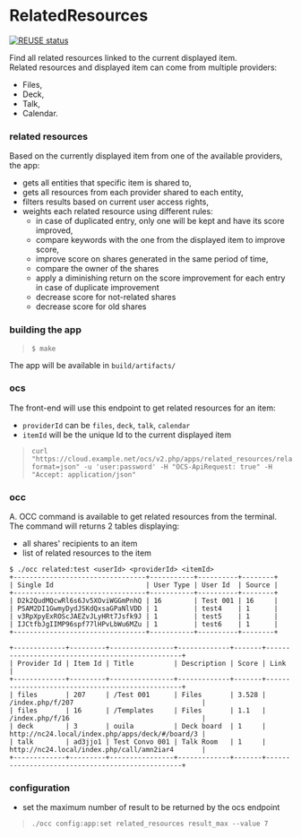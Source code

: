 <!--
  - SPDX-FileCopyrightText: 2022 Nextcloud GmbH and Nextcloud contributors
  - SPDX-License-Identifier: AGPL-3.0-or-later
-->
# RelatedResources

[![REUSE status](https://api.reuse.software/badge/github.com/nextcloud/related_resources)](https://api.reuse.software/info/github.com/nextcloud/related_resources)

Find all related resources linked to the current displayed item.  
Related resources and displayed item can come from multiple providers:

- Files,
- Deck,
- Talk,
- Calendar.

### related resources

Based on the currently displayed item from one of the available providers, the app:

- gets all entities that specific item is shared to,
- gets all resources from each provider shared to each entity,
- filters results based on current user access rights,
- weights each related resource using different rules:
    - in case of duplicated entry, only one will be kept and have its score improved,
    - compare keywords with the one from the displayed item to improve score,
    - improve score on shares generated in the same period of time,
    - compare the owner of the shares
    - apply a diminishing return on the score improvement for each
      entry in case of duplicate improvement
    - decrease score for not-related shares
    - decrease score for old shares

### building the app

>     $ make

The app will be available in `build/artifacts/`

### ocs

The front-end will use this endpoint to get related resources for an item:

- `providerId` can be `files`, `deck`, `talk`, `calendar`
- `itemId` will be the unique Id to the current displayed item

>     curl "https://cloud.example.net/ocs/v2.php/apps/related_resources/related/<providerId>/<itemId>?format=json" -u 'user:password' -H "OCS-ApiRequest: true" -H "Accept: application/json"

### occ

A. OCC command is available to get related resources from the terminal. The command will returns 2 tables
displaying:

- all shares' recipients to an item
- list of related resources to the item

```
$ ./occ related:test <userId> <providerId> <itemId>
+---------------------------------+-----------+----------+--------+
| Single Id                       | User Type | User Id  | Source |
+---------------------------------+-----------+----------+--------+
| D2k2QudMQcwRl6s6Jv5XOviWGGmPnhQ | 16        | Test 001 | 16     |
| PSAM2DI1GwmyDydJSKdQxsaGPaNlVDD | 1         | test4    | 1      |
| v3RpXpyExROScJAEZvJLyHRt7Jsfk9J | 1         | test5    | 1      |
| IJCtfbJgIIMP96spf77lHPvLbWu6MZu | 1         | test6    | 1      |
+---------------------------------+-----------+----------+--------+

+-------------+---------+----------------+-------------+-------+-------------------------------------------------+
| Provider Id | Item Id | Title          | Description | Score | Link                                            |
+-------------+---------+----------------+-------------+-------+-------------------------------------------------+
| files       | 207     | /Test 001      | Files       | 3.528 | /index.php/f/207                                |
| files       | 16      | /Templates     | Files       | 1.1   | /index.php/f/16                                 |
| deck        | 3       | ouila          | Deck board  | 1     | http://nc24.local/index.php/apps/deck/#/board/3 |
| talk        | ad3jjo1 | Test Convo 001 | Talk Room   | 1     | http://nc24.local/index.php/call/amn2iar4       |
+-------------+---------+----------------+-------------+-------+-------------------------------------------------+
```

### configuration

- set the maximum number of result to be returned by the ocs endpoint

>     ./occ config:app:set related_resources result_max --value 7
